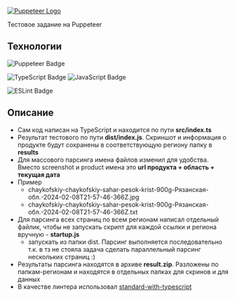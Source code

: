 [![**Puppeteer** Logo](https://user-images.githubusercontent.com/10379601/29446482-04f7036a-841f-11e7-9872-91d1fc2ea683.png)](https://pptr.dev/)

Тестовое задание на Puppeteer


## Технологии
![Puppeteer Badge](https://img.shields.io/badge/Puppeteer-40B5A4?logo=puppeteer&logoColor=fff&style=flat)

![TypeScript Badge](https://img.shields.io/badge/TypeScript-3178C6?logo=typescript&logoColor=fff&style=flat)
![JavaScript Badge](https://img.shields.io/badge/JavaScript-F7DF1E?logo=javascript&logoColor=000&style=flat)


![ESLint Badge](https://img.shields.io/badge/ESLint-4B32C3?logo=eslint&logoColor=fff&style=flat)




## Описание
* Сам код написан на TypeScript и находится по пути **src/index.ts**
* Результат тестового по пути **dist/index.js**. Скриншот и информация о продукте будут сохранены в соответствующую региону папку в **results**
* Для массового парсинга имена файлов изменил для удобства.
Вместо screenshot и product имена это **url продукта + область + текущая дата** 
* Пример 
  * chaykofskiy-chaykofskiy-sahar-pesok-krist-900g-Рязанская-обл.-2024-02-08T21-57-46-366Z.jpg
  * chaykofskiy-chaykofskiy-sahar-pesok-krist-900g-Рязанская-обл.-2024-02-08T21-57-46-366Z.txt
* Для парсинга всех страниц по всем регионам написал отдельный файлик, чтобы не запускать скрипт для каждой ссылки и региона вручную - **startup.js**
  * запускать из папки dist. Парсинг выполняется последовательно т.к. в тз не стояла задача сделать параллельный парсинг нескольких страниц :)
* Результаты парсинга находятся в архиве **result.zip**. Разложены по папкам-регионам и находятся в отдельных папках для скринов и для данных
* В качестве линтера использовал [standard-with-typescript](https://www.npmjs.com/package/eslint-config-standard-with-typescript)
